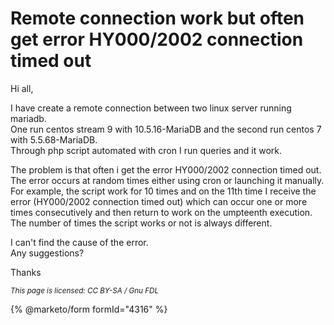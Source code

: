 # Remote connection work but often get error HY000/2002 connection timed out

Hi all,

I have create a remote connection between two linux server running mariadb.\
One run centos stream 9 with 10.5.16-MariaDB and the second run centos 7 with 5.5.68-MariaDB.\
Through php script automated with cron I run queries and it work.

The problem is that often i get the error HY000/2002 connection timed out.\
The error occurs at random times either using cron or launching it manually.\
For example, the script work for 10 times and on the 11th time I receive the error (HY000/2002 connection timed out) which can occur one or more times consecutively and then return to work on the umpteenth execution.\
The number of times the script works or not is always different.

I can't find the cause of the error.\
Any suggestions?

Thanks

<sub>_This page is licensed: CC BY-SA / Gnu FDL_</sub>

{% @marketo/form formId="4316" %}
